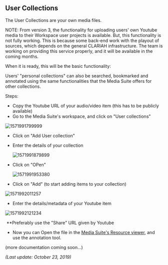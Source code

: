 User Collections
---

The User Collections are your own media files.

NOTE: From version 3, the functionality for uploading users' own Youtube media to their Workspace user projects is available. But, this functionality is not fully working. This is because some back-end work with the playout of sources, which depends on the general CLARIAH infrastructure. The team is working on providing this service properly, and it will be available in the coming months.

When it is ready, this will be the basic functionality:

Users' "personal collections" can also be searched, bookmarked and annotated using the same functionalities that the Media Suite offers for other collections. 

Steps:

- Copy the Youtube URL of your audio/video item (this has to be publicly available)
- Go to the Media Suite's workspace, and click on "User collections"

![1571991799999](C:\Users\lmelgar\AppData\Roaming\Typora\typora-user-images\1571991799999.png)

- Click on "Add User collection"

- Enter the details of your collection

  ![1571991879899](C:\Users\lmelgar\AppData\Roaming\Typora\typora-user-images\1571991879899.png)

- Click on "OPen"

  ![1571991953380](C:\Users\lmelgar\AppData\Roaming\Typora\typora-user-images\1571991953380.png)

- Click on "Add" (to start adding items to your collection)

![1571992011257](C:\Users\lmelgar\AppData\Roaming\Typora\typora-user-images\1571992011257.png)

- Enter the details/metadata of your Youtube item

![1571992121234](C:\Users\lmelgar\AppData\Roaming\Typora\typora-user-images\1571992121234.png)

​										**Preferably use the "Share" URL given by Youtube

- Now you can Open the file in the [Media Suite's Resource viewer](https://mediasuite.clariah.nl/documentation/howtos/resource-viewer), and use the annotation tool.



(more documentation coming soon...)



*(Last update: October 23, 2019)*